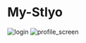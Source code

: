 # My-Stlyo
![login](https://user-images.githubusercontent.com/33414552/122670998-44156900-d1e2-11eb-9c26-99c1efcad83e.png)
![profile_screen](https://user-images.githubusercontent.com/33414552/122670915-fb5db000-d1e1-11eb-93c6-bcf0864dc121.png)

